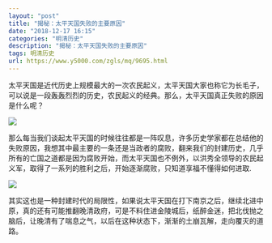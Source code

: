 ```yaml
---
layout: "post"
title: "揭秘：太平天国失败的主要原因"
date: "2018-12-17 16:15"
categories: "明清历史"
description: "揭秘：太平天国失败的主要原因"
tags: 明清历史
url: https://www.y5000.com/zgls/mq/9695.html
---
```






太平天国是近代历史上规模最大的一次农民起义，太平天国大家也称它为长毛子，可以说是一段轰轰烈烈的历史，农民起义的经典。那么，太平天国真正失败的原因是什么呢？

![](https://img.y5000.com/uploads/allimg/170109/1022326007-0.jpg)

那么每当我们谈起太平天国的时候往往都是一阵叹息，许多历史学家都在总结他的失败原因，我想其中最主要的一条还是当政者的腐败，翻来我们的封建历史，几乎所有的亡国之道都是因为腐败开始，而太平天国也不例外，以洪秀全领导的农民起义军，取得了一系列的胜利之后，开始逐渐腐败，只知道享福不懂得如何进取.

![](https://img.y5000.com/uploads/allimg/170109/1022326129-1.jpg)

其实这也是一种封建时代的局限性，如果说太平天国在打下南京之后，继续北进中原，真的还有可能推翻晚清政府，可是不料住进金陵城后，纸醉金迷，把北伐抛之脑后，让晚清有了喘息之气，以后在这种状态下，渐渐的土崩瓦解，走向覆灭的道路。
